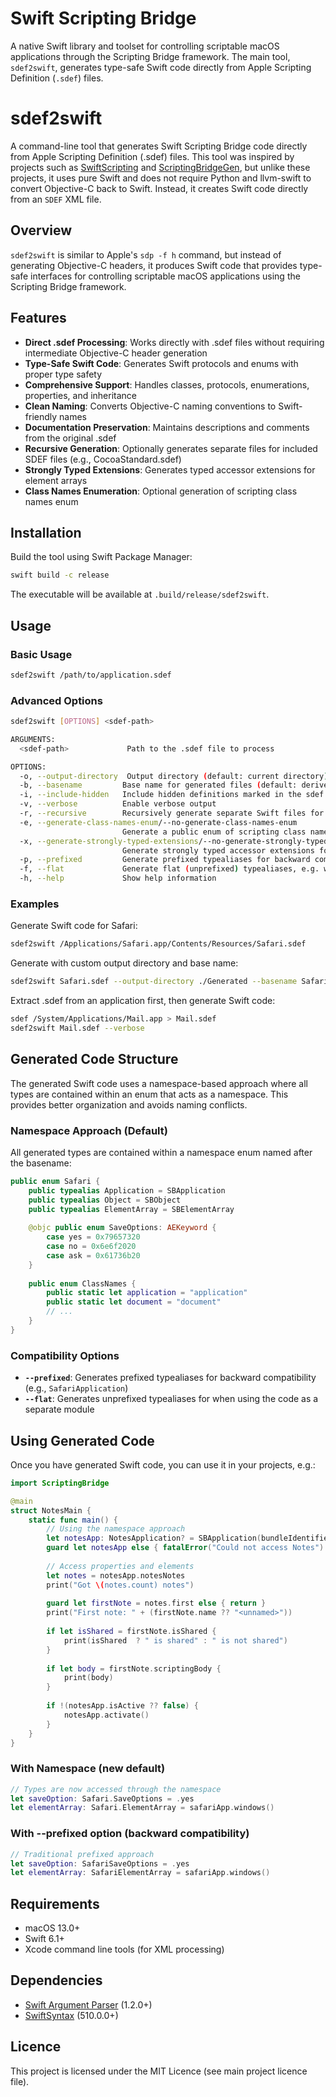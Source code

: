 # Swift Scripting Bridge

A native Swift library and toolset for controlling scriptable macOS applications through the Scripting Bridge framework. The main tool, `sdef2swift`, generates type-safe Swift code directly from Apple Scripting Definition (`.sdef`) files.


# sdef2swift

A command-line tool that generates Swift Scripting Bridge code directly from Apple Scripting Definition (.sdef) files.  This tool was inspired by projects such as
[SwiftScripting](https://github.com/tingraldi/SwiftScripting) and
[ScriptingBridgeGen](https://github.com/417-72KI/ScriptingBridgeGen),
but unlike these projects, it uses pure Swift and does not require Python and llvm-swift
to convert Objective-C back to Swift.
Instead, it creates Swift code directly from an `SDEF` XML file.

## Overview

`sdef2swift` is similar to Apple's `sdp -f h` command,
but instead of generating Objective-C headers,
it produces Swift code that provides type-safe interfaces
for controlling scriptable macOS applications using the
Scripting Bridge framework.

## Features

- **Direct .sdef Processing**: Works directly with .sdef files without requiring intermediate Objective-C header generation
- **Type-Safe Swift Code**: Generates Swift protocols and enums with proper type safety
- **Comprehensive Support**: Handles classes, protocols, enumerations, properties, and inheritance
- **Clean Naming**: Converts Objective-C naming conventions to Swift-friendly names
- **Documentation Preservation**: Maintains descriptions and comments from the original .sdef
- **Recursive Generation**: Optionally generates separate files for included SDEF files (e.g., CocoaStandard.sdef)
- **Strongly Typed Extensions**: Generates typed accessor extensions for element arrays
- **Class Names Enumeration**: Optional generation of scripting class names enum

## Installation

Build the tool using Swift Package Manager:

```bash
swift build -c release
```

The executable will be available at `.build/release/sdef2swift`.

## Usage

### Basic Usage

```bash
sdef2swift /path/to/application.sdef
```

### Advanced Options

```bash
sdef2swift [OPTIONS] <sdef-path>

ARGUMENTS:
  <sdef-path>             Path to the .sdef file to process

OPTIONS:
  -o, --output-directory  Output directory (default: current directory)
  -b, --basename         Base name for generated files (default: derived from sdef filename)
  -i, --include-hidden   Include hidden definitions marked in the sdef
  -v, --verbose          Enable verbose output
  -r, --recursive        Recursively generate separate Swift files for included SDEF files
  -e, --generate-class-names-enum/--no-generate-class-names-enum
                         Generate a public enum of scripting class names (default: true)
  -x, --generate-strongly-typed-extensions/--no-generate-strongly-typed-extensions
                         Generate strongly typed accessor extensions for element arrays (default: true)
  -p, --prefixed         Generate prefixed typealiases for backward compatibility
  -f, --flat             Generate flat (unprefixed) typealiases, e.g. when compiling in a separate module
  -h, --help             Show help information
```

### Examples

Generate Swift code for Safari:
```bash
sdef2swift /Applications/Safari.app/Contents/Resources/Safari.sdef
```

Generate with custom output directory and base name:
```bash
sdef2swift Safari.sdef --output-directory ./Generated --basename SafariScripting
```

Extract .sdef from an application first, then generate Swift code:
```bash
sdef /System/Applications/Mail.app > Mail.sdef
sdef2swift Mail.sdef --verbose
```

## Generated Code Structure

The generated Swift code uses a namespace-based approach where all types are contained within an enum that acts as a namespace. This provides better organization and avoids naming conflicts.

### Namespace Approach (Default)

All generated types are contained within a namespace enum named after the basename:

```swift
public enum Safari {
    public typealias Application = SBApplication
    public typealias Object = SBObject
    public typealias ElementArray = SBElementArray
    
    @objc public enum SaveOptions: AEKeyword {
        case yes = 0x79657320
        case no = 0x6e6f2020
        case ask = 0x61736b20
    }
    
    public enum ClassNames {
        public static let application = "application"
        public static let document = "document"
        // ...
    }
}
```

### Compatibility Options

- **`--prefixed`**: Generates prefixed typealiases for backward compatibility (e.g., `SafariApplication`)
- **`--flat`**: Generates unprefixed typealiases for when using the code as a separate module

## Using Generated Code

Once you have generated Swift code, you can use it in your projects, e.g.:

```swift
import ScriptingBridge

@main
struct NotesMain {
    static func main() {
        // Using the namespace approach
        let notesApp: NotesApplication? = SBApplication(bundleIdentifier: "com.apple.Notes")
        guard let notesApp else { fatalError("Could not access Notes") }
        
        // Access properties and elements
        let notes = notesApp.notesNotes
        print("Got \(notes.count) notes")
        
        guard let firstNote = notes.first else { return }
        print("First note: " + (firstNote.name ?? "<unnamed>"))
        
        if let isShared = firstNote.isShared {
            print(isShared  ? " is shared" : " is not shared")
        }
        
        if let body = firstNote.scriptingBody {
            print(body)
        }
        
        if !(notesApp.isActive ?? false) {
            notesApp.activate()
        }
    }
}
```

### With Namespace (new default)

```swift
// Types are now accessed through the namespace
let saveOption: Safari.SaveOptions = .yes
let elementArray: Safari.ElementArray = safariApp.windows()
```

### With --prefixed option (backward compatibility)

```swift
// Traditional prefixed approach
let saveOption: SafariSaveOptions = .yes
let elementArray: SafariElementArray = safariApp.windows()
```

## Requirements

- macOS 13.0+
- Swift 6.1+
- Xcode command line tools (for XML processing)

## Dependencies

- [Swift Argument Parser](https://github.com/apple/swift-argument-parser) (1.2.0+)
- [SwiftSyntax](https://github.com/apple/swift-syntax) (510.0.0+)


## Licence

This project is licensed under the MIT Licence
(see main project licence file).